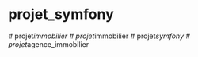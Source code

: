 # projet_symfony
#   p r o j e t _ i m m o b i l i e r  
 #   p r o j e t _ i m m o b i l i e r  
 #   p r o j e t _ s y m f o n y  
 #   p r o j e t _ a g e n c e _ i m m o b i l i e r  
 